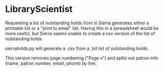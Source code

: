 # LibraryScientist

Requesting a list of outstanding holds from iii Sierra generates either a printable list or a "print to email" list. Having this in a spreadsheet would be more useful, but Sierra seems unable to create a csv version of the list of outstanding holds.

sierraholds.py will generate a .csv from a .txt list of outstanding holds.

This version removes page numbering ("Page x") and splits out patron info (name, patron number, email, phone) by line.

